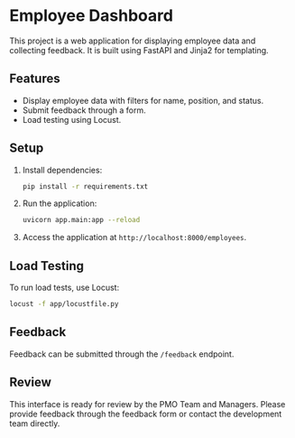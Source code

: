 # Employee Dashboard

This project is a web application for displaying employee data and collecting feedback. It is built using FastAPI and Jinja2 for templating.

## Features

- Display employee data with filters for name, position, and status.
- Submit feedback through a form.
- Load testing using Locust.

## Setup

1. Install dependencies:

   ```bash
   pip install -r requirements.txt
   ```

2. Run the application:

   ```bash
   uvicorn app.main:app --reload
   ```

3. Access the application at `http://localhost:8000/employees`.

## Load Testing

To run load tests, use Locust:

```bash
locust -f app/locustfile.py
```

## Feedback

Feedback can be submitted through the `/feedback` endpoint.

## Review

This interface is ready for review by the PMO Team and Managers. Please provide feedback through the feedback form or contact the development team directly.
